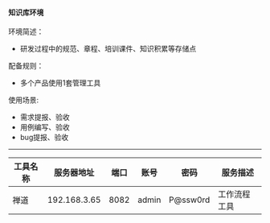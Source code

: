 #### 知识库环境

环境简述：
* 研发过程中的规范、章程、培训课件、知识积累等存储点

配备规则：
* 多个产品使用1套管理工具

使用场景:
* 需求提报、验收
* 用例编写、验收
* bug提报、验收

---

|工具名称|服务器地址|端口|账号|密码|服务描述|
|-----|--------|----|---|---|------|
|禅道|192.168.3.65|8082|admin|P@ssw0rd|工作流程工具|
